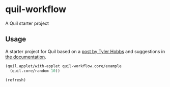 # quil-workflow

A Quil starter project 

## Usage

A starter project for Quil based on a [post by Tyler Hobbs](https://tylerxhobbs.com/essays/2015/using-quil-for-artwork) and suggestions in [the documentation](https://github.com/quil/quil/wiki/Dynamic-Workflow-(for-REPL)). 

``` clojure
(quil.applet/with-applet quil-workflow.core/example 
  (quil.core/random 10))
```

``` clojure
(refresh)
```
